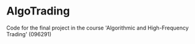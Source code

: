 # AlgoTrading
 Code for the final project in the course 'Algorithmic and High-Frequency Trading' (096291)
